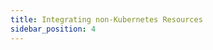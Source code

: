 ```yaml
---
title: Integrating non-Kubernetes Resources
sidebar_position: 4
---
```

<!---
* I'm not sure how I would integrate my non-k8s resources with my Deck workflows (e.g. we use Google's Cloud SQL and Cloud Storage services)
--->